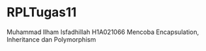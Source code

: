 # RPLTugas11
Muhammad Ilham Isfadhillah 
H1A021066
Mencoba Encapsulation, Inheritance dan Polymorphism

